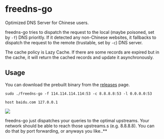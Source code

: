 # freedns-go

Optimized DNS Server for Chinese users.

freedns-go tries to dispatch the request to the local (maybe poisoned, set by `-f`) DNS prioritly. If it detected any non-Chinese websites, it fallbacks to dispatch the request to the remote (trustable, set by `-c`) DNS server.

The cache policy is Lazy Cache. If there are some records are expired but in the cache, it will return the cached records and update it asynchronously.

## Usage

You can download the prebuilt binary from the [releases](https://github.com/Chenyao2333/freedns-go/releases) page.

```
sudo ./freedns-go -f 114.114.114.114:53 -c 8.8.8.8:53 -l 0.0.0.0:53
```

```
host baidu.com 127.0.0.1
```

![](https://pppublic.oss-cn-beijing.aliyuncs.com/pics/%E5%B1%8F%E5%B9%95%E5%BF%AB%E7%85%A7%202018-05-08%20%E4%B8%8B%E5%8D%889.49.36.png)

freedns-go just dispatches your queries to the optimal upstreams. Your network should be able to reach those upstreams.s (e.g. 8.8.8.8). You can do that by port forwarding, or anyways you like..**
